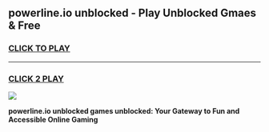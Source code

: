 
## powerline.io unblocked - Play Unblocked Gmaes & Free
<h3>
<a href="https://news.freeplayer.one?title=powerline.io_unblocked&ref=16F">CLICK TO PLAY</a></h3>
<hr>

<h3>
<a href="https://news.freeplayer.one?title=powerline.io_unblocked&ref=16F">CLICK 2 PLAY</a>
  
</h3>

<a href="https://news.freeplayer.one?title=powerline.io_unblocked&ref=16F/"><img src="https://clearcache.store/games.png"></a>


**powerline.io unblocked games unblocked: Your Gateway to Fun and Accessible Online Gaming**
